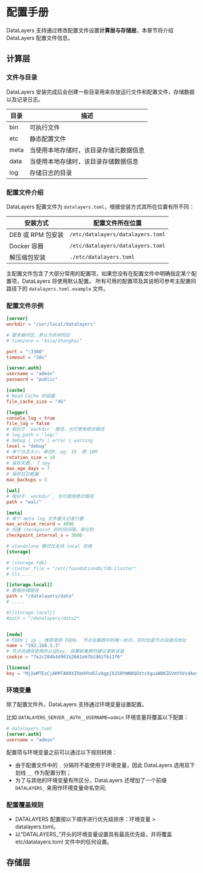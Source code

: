 # 配置手册
DataLayers 支持通过修改配置文件设置**计算层与存储层**，本章节将介绍 DataLayers 配置文件信息。

## 计算层
### 文件与目录
DataLayers 安装完成后会创建一些目录用来存放运行文件和配置文件，存储数据以及记录日志。

| 目录       | 描述                               |
| --------- | -------------------------         |
| bin       | 可执行文件                          |
| etc       | 静态配置文件                         |
| meta      | 当使用本地存储时，该目录存储元数据信息   |
| data      | 当使用本地存储时，该目录存储数据信息     |
| log       | 存储日志的目录                       |

### 配置文件介绍

DataLayers 配置文件为 `datalayers.toml`，根据安装方式其所在位置有所不同：

| 安装方式           | 配置文件所在位置                         |
| ----------------- | -------------------------             |
| DEB 或 RPM 包安装  | `/etc/datalayers/datalayers.toml`     |
| Docker 容器       | `/etc/datalayers/datalayers.toml`     |
| 解压缩包安装       | `./etc/datalayers.toml`                |

主配置文件包含了大部分常用的配置项，如果您没有在配置文件中明确指定某个配置项，DataLayers 将使用默认配置。
所有可用的配置项及其说明可参考主配置同路径下的 `datalayers.toml.example` 文件。

### 配置文件示例
```toml
[server]
workdir = "/usr/local/datalayers"

# 服务器时区，默认为系统时区
# timezone = "Asia/Shanghai"

port = ":3308"
timeout = "10s"

[server.auth]
username = "admin"
password = "public"

[cache]
# Read Cache 的容量
file_cache_size = "4G"

[logger]
console_log = true
file_log = false
# 相对于 `workdir` 路径，也可使用绝对路径
# log_path = "log/"
# debug | info | error | warning
level = "debug" 
# 单个日志大小，单位M, eg: 10  即 10M
rotation_size = 10
# 保存天数， 7 day
max_age_days = 7
# 保存日志数量
max_backups = 3

[wal]
# 相对于 `workdir`, 也可使用绝对路径
path = "wal/"

[meta]
# 单个 meta log 文件最大记录行数
max_archive_record = 4096
# 创建 checkpoint 的时间间隔，单位秒
checkpoint_internal_s = 3600

# standalone 模式仅支持 local 存储
[storage]

# [storage.fdb]
# cluster_file = "/etc/foundationdb/fdb.cluster"
# tls.....

[[storage.local]]
# 数据存储路径
path = "/datalayers/data"
# .....

#[[storage.local]]
#path = "/datalayers/data2"


[node]
# FQDN | ip , 推荐使用 FQDN。 节点在集群中的唯一标识，同时也是节点间通讯地址
name = "192.168.3.3"
# 节点间通信使用的认证key, 部署新集群时建议更新该值
cookie = "7e2c284b4d901b2661e67b1962fb11f6"

[license]
key = "MjIwMTExCjAKMTAKRXZhbHVhdGlvbgpjb250YWN0QGVtcXguaW8KZGVmYXVsdAoyMDIzMDEwOQoxODI1CjEwMAo=.MEUCIG62t8W15g05f1cKx3tA3YgJoR0dmyHOPCdbUxBGxgKKAiEAhHKh8dUwhU+OxNEaOn8mgRDtiT3R8RZooqy6dEsOmDI="
```

### 环境变量

除了配置文件外，DataLayers 支持通过环境变量设置配置。

比如 `DATALAYERS_SERVER__AUTH__USERNAME=admin` 环境变量将覆盖以下配置：

```toml
# datalayers.toml
[server.auth]
username = "admin"
```

配置项与环境变量之前可以通过以下规则转换：
* 由于配置文件中的 `.` 分隔符不能使用于环境变量，因此 DataLayers 选用双下划线 `__` 作为配置分割；
* 为了与其他的环境变量有所区分，DataLayers 还增加了一个前缀 `DATALAYERS_` 来用作环境变量命名空间;

### 配置覆盖规则
* DATALAYERS 配置按以下顺序进行优先级排序：环境变量 > datalayers.toml。
* 以“DATALAYERS_”开头的环境变量设置具有最高优先级，并将覆盖 etc/datalayers.toml 文件中的任何设置。


## 存储层


